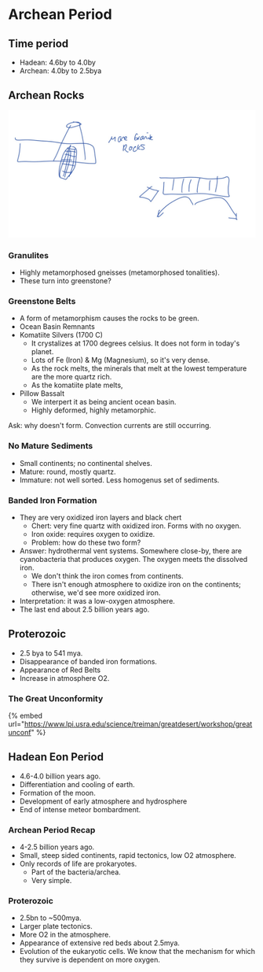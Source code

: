 # Archean Period

## Time period

* Hadean: 4.6by to 4.0by
* Archean: 4.0by to 2.5bya

## Archean Rocks

![](<../../.gitbook/assets/CleanShot 2022-03-08 at 09.47.11@2x.jpg>)

### Granulites

* Highly metamorphosed gneisses (metamorphosed tonalities).
* These turn into greenstone?

### Greenstone Belts

* A form of metamorphism causes the rocks to be green.
* Ocean Basin Remnants
* Komatiite Silvers (1700 C)
  * It crystalizes at 1700 degrees celsius. It does not form in today's planet.
  * Lots of Fe (Iron) & Mg (Magnesium), so it's very dense.
  * As the rock melts, the minerals that melt at the lowest temperature are the more quartz rich.&#x20;
  * As the komatiite plate melts,&#x20;
* Pillow Bassalt
  * We interpert it as being ancient ocean basin.
  * Highly deformed, highly metamorphic.

Ask: why doesn't form. Convection currents are still occurring.

### No Mature Sediments

* Small continents; no continental shelves.
* Mature: round, mostly quartz.
* Immature: not well sorted. Less homogenus set of sediments.

### Banded Iron Formation

* They are very oxidized iron layers and black chert&#x20;
  * Chert: very fine quartz with oxidized iron. Forms with no oxygen.
  * Iron oxide: requires oxygen to oxidize.
  * Problem: how do these two form?
* Answer: hydrothermal vent systems. Somewhere close-by, there are cyanobacteria that produces oxygen. The oxygen meets the dissolved iron.
  * We don't think the iron comes from continents.
  * There isn't enough atmosphere to oxidize iron on the continents; otherwise, we'd see more oxidized iron.
* Interpretation: it was a low-oxygen atmosphere.
* The last end about 2.5 billion years ago.

## Proterozoic

* 2.5 bya to 541 mya.
* Disappearance of banded iron formations.
* Appearance of Red Belts
* Increase in atmosphere O2.

### The Great Unconformity

{% embed url="https://www.lpi.usra.edu/science/treiman/greatdesert/workshop/greatunconf" %}

## Hadean Eon Period

* 4.6-4.0 billion years ago.
* Differentiation and cooling of earth.
* Formation of the moon.
* Development of early atmosphere and hydrosphere
* End of intense meteor bombardment.

### Archean Period Recap

* 4-2.5 billion years ago.
* Small, steep sided continents, rapid tectonics, low O2 atmosphere.
* Only records of life are prokaryotes.
  * Part of the bacteria/archea.
  * Very simple.

### Proterozoic

* 2.5bn to \~500mya.
* Larger plate tectonics.
* More O2 in the atmosphere.
* Appearance of extensive red beds about 2.5mya.
* Evolution of the eukaryotic cells. We know that the mechanism for which they survive is dependent on more oxygen.



